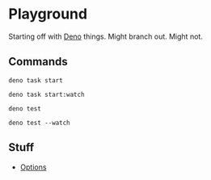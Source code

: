 # Playground

Starting off with
[Deno](https://docs.deno.com/runtime/manual/getting_started/installation)
things. Might branch out. Might not.

## Commands

```
deno task start
```

```
deno task start:watch
```

```
deno test
```

```
deno test --watch
```

## Stuff

- [Options](./src/option/README.md)
